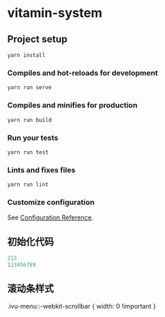 # vitamin-system

## Project setup
```
yarn install
```

### Compiles and hot-reloads for development
```
yarn run serve
```

### Compiles and minifies for production
```
yarn run build
```

### Run your tests
```
yarn run test
```

### Lints and fixes files
```
yarn run lint
```

### Customize configuration
See [Configuration Reference](https://cli.vuejs.org/config/).

## 初始化代码



```js
213
123456789
```

## 滚动条样式
.ivu-menu::-webkit-scrollbar { width: 0 !important }

